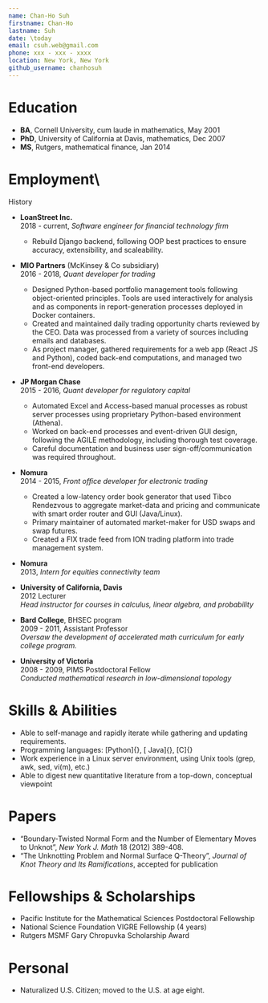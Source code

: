 ```yaml
---
name: Chan-Ho Suh
firstname: Chan-Ho
lastname: Suh
date: \today
email: csuh.web@gmail.com
phone: xxx - xxx - xxxx
location: New York, New York
github_username: chanhosuh
---
```


# Education

- **BA**, Cornell University, cum laude in mathematics, May 2001
- **PhD**, University of California at Davis, mathematics, Dec 2007
- **MS**, Rutgers, mathematical finance, Jan 2014

# Employment\
History
- **LoanStreet Inc.**\
2018 - current, *Software engineer for financial technology firm*
    - Rebuild Django backend, following OOP best practices to ensure
      accuracy, extensibility, and scaleability.
- **MIO Partners** (McKinsey & Co subsidiary)\
  2016 - 2018, *Quant developer for trading*
    - Designed Python-based portfolio management tools following
      object-oriented principles. Tools are used interactively for
      analysis and as components in report-generation processes
      deployed in Docker containers.
    - Created and maintained daily trading opportunity charts reviewed
      by the CEO. Data was processed from a variety of sources
      including emails and databases.
    - As project manager, gathered requirements for a web app
      (React JS and Python), coded back-end computations, and managed
      two front-end developers.

- **JP Morgan Chase**\
  2015 - 2016, *Quant developer for regulatory capital*
    - Automated Excel and Access-based manual processes as robust
      server processes using proprietary Python-based environment
      (Athena).
    - Worked on back-end processes and event-driven GUI design,
      following the AGILE methodology, including thorough test
      coverage.
    - Careful documentation and business user sign-off/communication
      was required throughout.

- **Nomura**\
  2014 - 2015, *Front office developer for electronic trading*
    - Created a low-latency order book generator that used Tibco
      Rendezvous to aggregate market-data and pricing and
      communicate with smart order router and GUI (Java/Linux).
    - Primary maintainer of automated market-maker for USD swaps
      and swap futures.
    - Created a FIX trade feed from ION trading platform into trade
      management system.

- **Nomura**\
  2013, *Intern for equities connectivity team*

- **University of California, Davis**\
  2012 Lecturer\
  *Head instructor for courses in calculus, linear algebra, and
  probability*

- **Bard College**, BHSEC program\
  2009 - 2011, Assistant Professor\
  *Oversaw the development of accelerated math curriculum for
  early college program.*

- **University of Victoria**\
  2008 - 2009, PIMS Postdoctoral Fellow\
  *Conducted mathematical research in low-dimensional topology*


# Skills & Abilities

- Able to self-manage and rapidly iterate while gathering and updating requirements.
- Programming languages: [Python]{}, [ Java]{}, [C]{}
- Work experience in a Linux server environment, using Unix tools (grep, awk, sed, vi(m), etc.)
- Able to digest new quantitative literature from a top-down, conceptual viewpoint

# Papers

- “Boundary-Twisted Normal Form and the Number of Elementary Moves to Unknot”, *New York J. Math* 18 (2012) 389-408.
- “The Unknotting Problem and Normal Surface Q-Theory”, *Journal of Knot Theory and Its Ramifications*, accepted for publication

# Fellowships & Scholarships

- Pacific Institute for the Mathematical Sciences Postdoctoral Fellowship
- National Science Foundation VIGRE Fellowship (4 years)
- Rutgers MSMF Gary Chropuvka Scholarship Award

# Personal

- Naturalized U.S. Citizen; moved to the U.S. at age eight.
